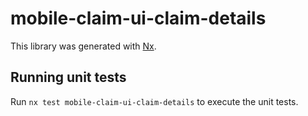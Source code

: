 # mobile-claim-ui-claim-details

This library was generated with [Nx](https://nx.dev).

## Running unit tests

Run `nx test mobile-claim-ui-claim-details` to execute the unit tests.
